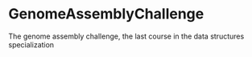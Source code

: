 # GenomeAssemblyChallenge
The genome assembly challenge, the last course in the data structures specialization

